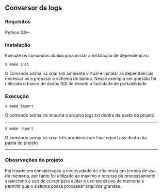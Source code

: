 ## Conversor de logs

### Requisitos
Python 3.9+

### Instalação
Execute os comandos abaixo para iniciar a instalação de dependencias:

```
$ make init
```

O comando acima irá criar um ambiente virtual e instalar as dependencias necessarias e preparar o schema do banco.
Nesse exemplo em questão foi utilizado o banco de dados SQLite devido a facilidade de portabilidade.


### Execução

```
$ make import
```
O comando acima irá importa o arquivo *logs.txt* dentro da pasta do projeto.

--------

```
$ make report
```
O comando acima irá criar três arquivos com final *report.csv* dentro da pasta do projeto.

------

### Obesrvações do projeto

Foi levado em consideração a necessidade de eficiencia em termos de uso de memoria, por tanto foi utilizado ao maximo o recurso de processamento
assincrono e uso de cursor para evitar o uso excessivo de memoria e permitir que o sistema possa processar arquivos grandes.




